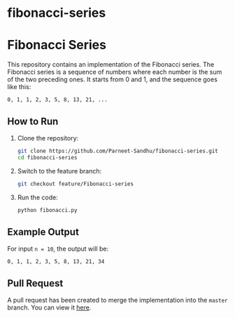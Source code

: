 # fibonacci-series

# Fibonacci Series

This repository contains an implementation of the Fibonacci series.
The Fibonacci series is a sequence of numbers where each number is the sum of the two preceding ones. It starts from 0 and 1, and the sequence goes like this:

```
0, 1, 1, 2, 3, 5, 8, 13, 21, ...
```

## How to Run
1. Clone the repository:
   ```bash
   git clone https://github.com/Parneet-Sandhu/fibonacci-series.git
   cd fibonacci-series
   ```
2. Switch to the feature branch:
   ```bash
   git checkout feature/Fibonacci-series
   ```
3. Run the code:
     ```bash
     python fibonacci.py
     ```

## Example Output
For input `n = 10`, the output will be:
```
0, 1, 1, 2, 3, 5, 8, 13, 21, 34
```

## Pull Request
A pull request has been created to merge the implementation into the `master` branch. You can view it [here](https://github.com/Parneet-Sandhu/fibonacci-series/pulls).
